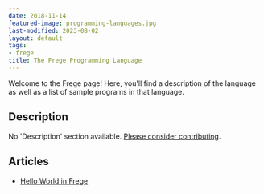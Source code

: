 ```yaml
---
date: 2018-11-14
featured-image: programming-languages.jpg
last-modified: 2023-08-02
layout: default
tags:
- frege
title: The Frege Programming Language
---
```


Welcome to the Frege page! Here, you'll find a description of the language as well as a list of sample programs in that language.

## Description

No 'Description' section available. [Please consider contributing](https://github.com/TheRenegadeCoder/sample-programs-website).

## Articles

- [Hello World in Frege](https://sampleprograms.io/projects/hello-world/frege)